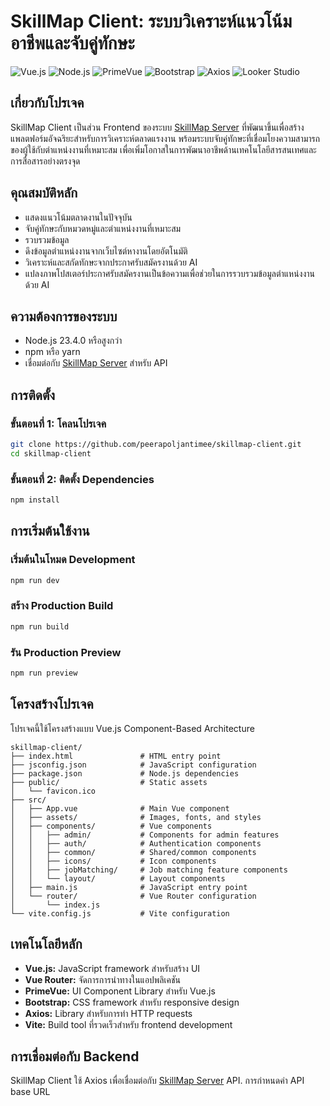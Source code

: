 # SkillMap Client: ระบบวิเคราะห์แนวโน้มอาชีพและจับคู่ทักษะ

![Vue.js](https://img.shields.io/badge/Vue.js-4FC08D?style=flat&logo=vue.js&logoColor=white)
![Node.js](https://img.shields.io/badge/Node.js-23.4.0-339933?style=flat&logo=node.js&logoColor=white)
![PrimeVue](https://img.shields.io/badge/PrimeVue-4393CA?style=flat&logo=prime&logoColor=white)
![Bootstrap](https://img.shields.io/badge/Bootstrap-7952B3?style=flat&logo=bootstrap&logoColor=white)
![Axios](https://img.shields.io/badge/Axios-5A29E4?style=flat&logo=axios&logoColor=white)
![Looker Studio](https://img.shields.io/badge/Looker_Studio-0078D4?style=flat&logo=google&logoColor=white)

## เกี่ยวกับโปรเจค

SkillMap Client เป็นส่วน Frontend ของระบบ [SkillMap Server](https://github.com/peerapoljantimee/skillmap-server) ที่พัฒนาขึ้นเพื่อสร้างแพลตฟอร์มอัจฉริยะสำหรับการวิเคราะห์ตลาดแรงงาน พร้อมระบบจับคู่ทักษะที่เชื่อมโยงความสามารถของผู้ใช้กับตำแหน่งงานที่เหมาะสม เพื่อเพิ่มโอกาสในการพัฒนาอาชีพด้านเทคโนโลยีสารสนเทศและการสื่อสารอย่างตรงจุด

## คุณสมบัติหลัก

- แสดงแนวโน้มตลาดงานในปัจจุบัน
- จับคู่ทักษะกับหมวดหมู่และตำแหน่งงานที่เหมาะสม
- รวบรวมข้อมูล
- ดึงข้อมูลตำแหน่งงานจากเว็บไซต์หางานโดยอัตโนมัติ
- วิเคราะห์และสกัดทักษะจากประกาศรับสมัครงานด้วย AI
- แปลงภาพโปสเตอร์ประกาศรับสมัครงานเป็นข้อความเพื่อช่วยในการรวบรวมข้อมูลตำแหน่งงานด้วย AI

## ความต้องการของระบบ

- Node.js 23.4.0 หรือสูงกว่า
- npm หรือ yarn
- เชื่อมต่อกับ [SkillMap Server](https://github.com/peerapoljantimee/skillmap-server) สำหรับ API

## การติดตั้ง

### ขั้นตอนที่ 1: โคลนโปรเจค

```bash
git clone https://github.com/peerapoljantimee/skillmap-client.git
cd skillmap-client
```

### ขั้นตอนที่ 2: ติดตั้ง Dependencies

```bash
npm install
```

## การเริ่มต้นใช้งาน

### เริ่มต้นในโหมด Development

```bash
npm run dev
```

### สร้าง Production Build

```bash
npm run build
```

### รัน Production Preview

```bash
npm run preview
```

## โครงสร้างโปรเจค

โปรเจคนี้ใช้โครงสร้างแบบ Vue.js Component-Based Architecture

```
skillmap-client/
├── index.html               # HTML entry point
├── jsconfig.json            # JavaScript configuration
├── package.json             # Node.js dependencies
├── public/                  # Static assets
│   └── favicon.ico
├── src/
│   ├── App.vue              # Main Vue component
│   ├── assets/              # Images, fonts, and styles
│   ├── components/          # Vue components
│   │   ├── admin/           # Components for admin features
│   │   ├── auth/            # Authentication components
│   │   ├── common/          # Shared/common components
│   │   ├── icons/           # Icon components
│   │   ├── jobMatching/     # Job matching feature components
│   │   └── layout/          # Layout components
│   ├── main.js              # JavaScript entry point
│   └── router/              # Vue Router configuration
│       └── index.js
└── vite.config.js           # Vite configuration
```

## เทคโนโลยีหลัก

- **Vue.js:** JavaScript framework สำหรับสร้าง UI
- **Vue Router:** จัดการการนำทางในแอปพลิเคชัน
- **PrimeVue:** UI Component Library สำหรับ Vue.js
- **Bootstrap:** CSS framework สำหรับ responsive design
- **Axios:** Library สำหรับการทำ HTTP requests
- **Vite:** Build tool ที่รวดเร็วสำหรับ frontend development

## การเชื่อมต่อกับ Backend

SkillMap Client ใช้ Axios เพื่อเชื่อมต่อกับ [SkillMap Server](https://github.com/peerapoljantimee/skillmap-server) API. การกำหนดค่า API base URL